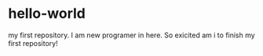# hello-world
my first repository.
I am new programer in here.
So exicited am i to finish my first repository!
